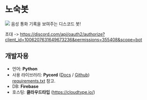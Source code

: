 # 노숙봇
<img src="https://cdn.discordapp.com/attachments/1135172443309350982/1135177658465001624/nosookbot_timeline.png">
음성 통화 기록을 보여주는 디스코드 봇!

초대 -> https://discord.com/api/oauth2/authorize?client_id=1006207631649673236&permissions=355408&scope=bot

## 개발자용
* 언어: **Python**
* 사용 라이브러리: **Pycord** ([Docs](https://docs.pycord.dev) / [Github](https://github.com/Pycord-Development/pycord)) <br>
  [requirements.txt](requirements.txt) 참고.
* DB: **Firebase**
* 호스팅: **클라우드타입** (https://cloudtype.io/)
